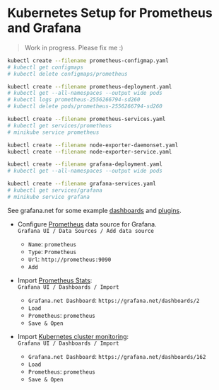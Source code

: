# Kubernetes Setup for Prometheus and Grafana

> Work in progress. Please fix me :)

```bash
kubectl create --filename prometheus-configmap.yaml
# kubectl get configmaps
# kubectl delete configmaps/prometheus

kubectl create --filename prometheus-deployment.yaml
# kubectl get --all-namespaces --output wide pods
# kubectl logs prometheus-2556266794-sd260
# kubectl delete pods/prometheus-2556266794-sd260

kubectl create --filename prometheus-services.yaml
# kubectl get services/prometheus
# minikube service prometheus

kubectl create --filename node-exporter-daemonset.yaml
kubectl create --filename node-exporter-service.yaml

kubectl create --filename grafana-deployment.yaml
# kubectl get --all-namespaces --output wide pods

kubectl create --filename grafana-services.yaml
# kubectl get services/grafana
# minikube service grafana
```

See grafana.net for some example [dashboards](https://grafana.net/dashboards) and [plugins](https://grafana.net/plugins).

- Configure [Prometheus](https://grafana.net/plugins/prometheus) data source for Grafana.<br/>
`Grafana UI / Data Sources / Add data source`
  - `Name`: `prometheus`
  - `Type`: `Prometheus`
  - `Url`: `http://prometheus:9090`
  - `Add`

- Import [Prometheus Stats](https://grafana.net/dashboards/2):<br/>
  `Grafana UI / Dashboards / Import`
  - `Grafana.net Dashboard`: `https://grafana.net/dashboards/2`
  - `Load`
  - `Prometheus`: `prometheus`
  - `Save & Open`

- Import [Kubernetes cluster monitoring](https://grafana.net/dashboards/162):<br/>
  `Grafana UI / Dashboards / Import`
  - `Grafana.net Dashboard`: `https://grafana.net/dashboards/162`
  - `Load`
  - `Prometheus`: `prometheus`
  - `Save & Open`
